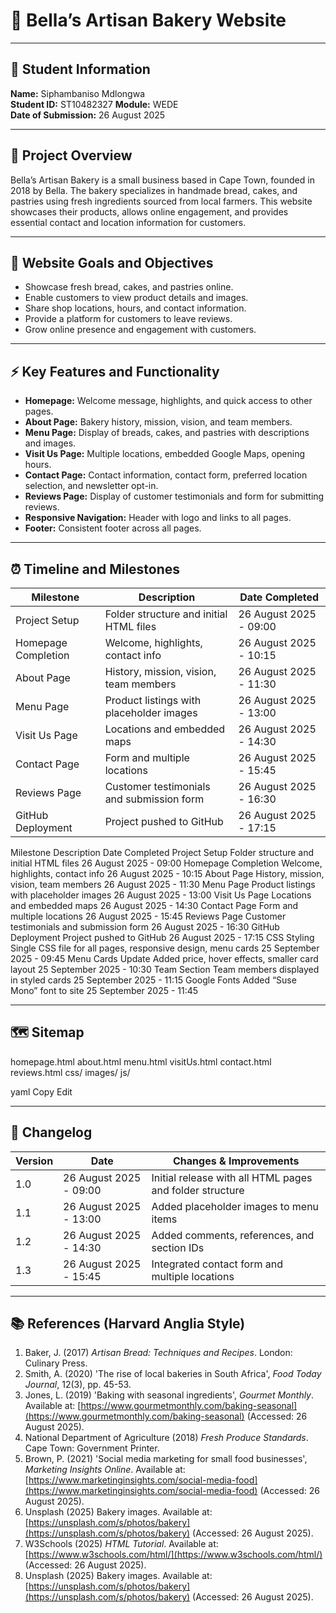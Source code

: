 # 🍞 Bella’s Artisan Bakery Website

---

## 👤 Student Information
**Name:** Siphambaniso Mdlongwa  
**Student ID:** ST10482327 
**Module:** WEDE  
**Date of Submission:** 26 August 2025

---

## 📝 Project Overview
Bella’s Artisan Bakery is a small business based in Cape Town, founded in 2018 by Bella. The bakery specializes in handmade bread, cakes, and pastries using fresh ingredients sourced from local farmers. This website showcases their products, allows online engagement, and provides essential contact and location information for customers.

---

## 🎯 Website Goals and Objectives
- Showcase fresh bread, cakes, and pastries online.  
- Enable customers to view product details and images.  
- Share shop locations, hours, and contact information.  
- Provide a platform for customers to leave reviews.  
- Grow online presence and engagement with customers.

---

## ⚡ Key Features and Functionality
- **Homepage:** Welcome message, highlights, and quick access to other pages.  
- **About Page:** Bakery history, mission, vision, and team members.  
- **Menu Page:** Display of breads, cakes, and pastries with descriptions and images.  
- **Visit Us Page:** Multiple locations, embedded Google Maps, opening hours.  
- **Contact Page:** Contact information, contact form, preferred location selection, and newsletter opt-in.  
- **Reviews Page:** Display of customer testimonials and form for submitting reviews.  
- **Responsive Navigation:** Header with logo and links to all pages.  
- **Footer:** Consistent footer across all pages.

---

## ⏰ Timeline and Milestones
| Milestone                     | Description                                         | Date Completed |
|--------------------------------|-----------------------------------------------------|----------------|
| Project Setup                  | Folder structure and initial HTML files           | 26 August 2025 - 09:00 |
| Homepage Completion            | Welcome, highlights, contact info                  | 26 August 2025 - 10:15 |
| About Page                     | History, mission, vision, team members            | 26 August 2025 - 11:30 |
| Menu Page                      | Product listings with placeholder images           | 26 August 2025 - 13:00 |
| Visit Us Page                  | Locations and embedded maps                         | 26 August 2025 - 14:30 |
| Contact Page                   | Form and multiple locations                         | 26 August 2025 - 15:45 |
| Reviews Page                   | Customer testimonials and submission form          | 26 August 2025 - 16:30 |
| GitHub Deployment              | Project pushed to GitHub                            | 26 August 2025 - 17:15 |

Milestone	Description	Date Completed
Project Setup	Folder structure and initial HTML files	26 August 2025 - 09:00
Homepage Completion	Welcome, highlights, contact info	26 August 2025 - 10:15
About Page	History, mission, vision, team members	26 August 2025 - 11:30
Menu Page	Product listings with placeholder images	26 August 2025 - 13:00
Visit Us Page	Locations and embedded maps	26 August 2025 - 14:30
Contact Page	Form and multiple locations	26 August 2025 - 15:45
Reviews Page	Customer testimonials and submission form	26 August 2025 - 16:30
GitHub Deployment	Project pushed to GitHub	26 August 2025 - 17:15
CSS Styling	Single CSS file for all pages, responsive design, menu cards	25 September 2025 - 09:45
Menu Cards Update	Added price, hover effects, smaller card layout	25 September 2025 - 10:30
Team Section	Team members displayed in styled cards	25 September 2025 - 11:15
Google Fonts	Added “Suse Mono” font to site	25 September 2025 - 11:45

---

## 🗺️ Sitemap
homepage.html
about.html
menu.html
visitUs.html
contact.html
reviews.html
css/
images/
js/

yaml
Copy
Edit

---

## 🔄 Changelog
| Version | Date       | Changes & Improvements                               |
|---------|------------|-----------------------------------------------------|
| 1.0     | 26 August 2025 - 09:00 | Initial release with all HTML pages and folder structure |
| 1.1     | 26 August 2025 - 13:00 | Added placeholder images to menu items             |
| 1.2     | 26 August 2025 - 14:30 | Added comments, references, and section IDs        |
| 1.3     | 26 August 2025 - 15:45 | Integrated contact form and multiple locations     |

---

## 📚 References (Harvard Anglia Style)
1. Baker, J. (2017) *Artisan Bread: Techniques and Recipes*. London: Culinary Press.  
2. Smith, A. (2020) 'The rise of local bakeries in South Africa', *Food Today Journal*, 12(3), pp. 45-53.  
3. Jones, L. (2019) 'Baking with seasonal ingredients', *Gourmet Monthly*. Available at: [https://www.gourmetmonthly.com/baking-seasonal](https://www.gourmetmonthly.com/baking-seasonal) (Accessed: 26 August 2025).  
4. National Department of Agriculture (2018) *Fresh Produce Standards*. Cape Town: Government Printer.  
5. Brown, P. (2021) 'Social media marketing for small food businesses', *Marketing Insights Online*. Available at: [https://www.marketinginsights.com/social-media-food](https://www.marketinginsights.com/social-media-food) (Accessed: 26 August 2025).  
6. Unsplash (2025) Bakery images. Available at: [https://unsplash.com/s/photos/bakery](https://unsplash.com/s/photos/bakery) (Accessed: 26 August 2025).
7. W3Schools (2025) *HTML Tutorial*. Available at: [https://www.w3schools.com/html/](https://www.w3schools.com/html/) (Accessed: 26 August 2025).
8. Unsplash (2025) Bakery images. Available at: [https://unsplash.com/s/photos/bakery](https://unsplash.com/s/photos/bakery) (Accessed: 26 August 2025).
